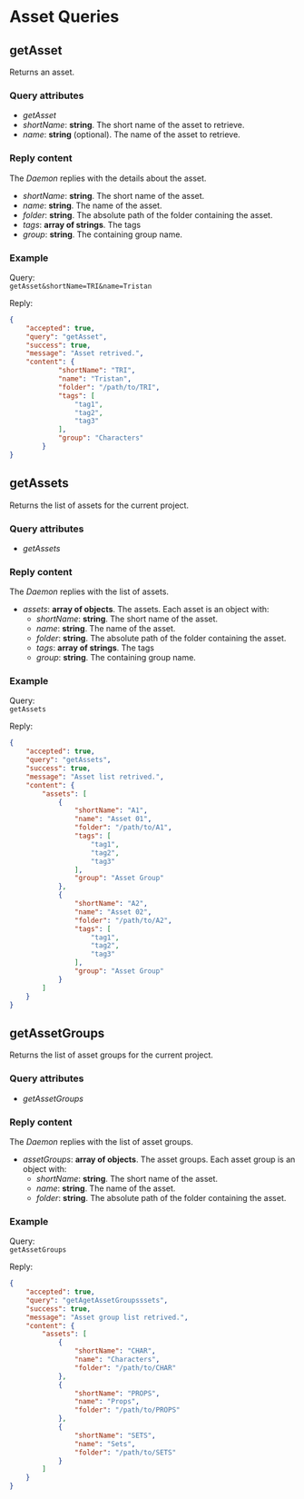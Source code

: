# Asset Queries

## getAsset

Returns an asset.

### Query attributes

- *getAsset*
- *shortName*: **string**. The short name of the asset to retrieve.
- *name*: **string** (optional). The name of the asset to retrieve.

### Reply content

The *Daemon* replies with the details about the asset.

- *shortName*: **string**. The short name of the asset.
- *name*: **string**. The name of the asset.
- *folder*: **string**. The absolute path of the folder containing the asset.
- *tags*: **array of strings**. The tags
- *group*: **string**. The containing group name.

### Example

Query:  
`getAsset&shortName=TRI&name=Tristan`

Reply:  
```json
{
    "accepted": true,
    "query": "getAsset",
    "success": true,
    "message": "Asset retrived.",
    "content": {
            "shortName": "TRI",
            "name": "Tristan",
            "folder": "/path/to/TRI",
            "tags": [
                "tag1",
                "tag2",
                "tag3"
            ],
            "group": "Characters"
        }
}
```

## getAssets

Returns the list of assets for the current project.

### Query attributes

- *getAssets*

### Reply content

The *Daemon* replies with the list of assets.

- *assets*: **array of objects**. The assets. Each asset is an object with:
    - *shortName*: **string**. The short name of the asset.
    - *name*: **string**. The name of the asset.
    - *folder*: **string**. The absolute path of the folder containing the asset.
    - *tags*: **array of strings**. The tags
    - *group*: **string**. The containing group name.

### Example

Query:  
`getAssets`

Reply:  
```json
{
    "accepted": true,
    "query": "getAssets",
    "success": true,
    "message": "Asset list retrived.",
    "content": {
        "assets": [
            {
                "shortName": "A1",
                "name": "Asset 01",
                "folder": "/path/to/A1",
                "tags": [
                    "tag1",
                    "tag2",
                    "tag3"
                ],
                "group": "Asset Group"
            },
            {
                "shortName": "A2",
                "name": "Asset 02",
                "folder": "/path/to/A2",
                "tags": [
                    "tag1",
                    "tag2",
                    "tag3"
                ],
                "group": "Asset Group"
            }
        ]
    }
}
```

## getAssetGroups

Returns the list of asset groups for the current project.

### Query attributes

- *getAssetGroups*

### Reply content

The *Daemon* replies with the list of asset groups.

- *assetGroups*: **array of objects**. The asset groups. Each asset group is an object with:
    - *shortName*: **string**. The short name of the asset.
    - *name*: **string**. The name of the asset.
    - *folder*: **string**. The absolute path of the folder containing the asset.

### Example

Query:  
`getAssetGroups`

Reply:  
```json
{
    "accepted": true,
    "query": "getAgetAssetGroupsssets",
    "success": true,
    "message": "Asset group list retrived.",
    "content": {
        "assets": [
            {
                "shortName": "CHAR",
                "name": "Characters",
                "folder": "/path/to/CHAR"
            },
            {
                "shortName": "PROPS",
                "name": "Props",
                "folder": "/path/to/PROPS"
            },
            {
                "shortName": "SETS",
                "name": "Sets",
                "folder": "/path/to/SETS"
            }
        ]
    }
}
```
